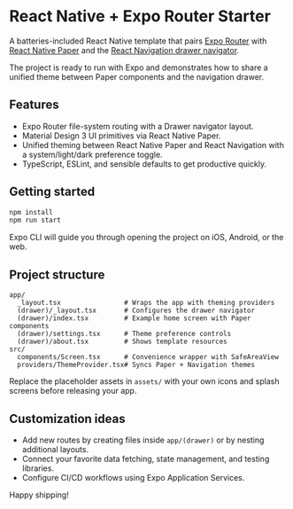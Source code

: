 # React Native + Expo Router Starter

A batteries-included React Native template that pairs [Expo Router](https://expo.github.io/router/) with
[React Native Paper](https://callstack.github.io/react-native-paper/) and the
[React Navigation drawer navigator](https://reactnavigation.org/docs/drawer-navigator).

The project is ready to run with Expo and demonstrates how to share a unified theme between Paper components and the
navigation drawer.

## Features

- Expo Router file-system routing with a Drawer navigator layout.
- Material Design 3 UI primitives via React Native Paper.
- Unified theming between React Native Paper and React Navigation with a system/light/dark preference toggle.
- TypeScript, ESLint, and sensible defaults to get productive quickly.

## Getting started

```bash
npm install
npm run start
```

Expo CLI will guide you through opening the project on iOS, Android, or the web.

## Project structure

```text
app/
  _layout.tsx                # Wraps the app with theming providers
  (drawer)/_layout.tsx       # Configures the drawer navigator
  (drawer)/index.tsx         # Example home screen with Paper components
  (drawer)/settings.tsx      # Theme preference controls
  (drawer)/about.tsx         # Shows template resources
src/
  components/Screen.tsx      # Convenience wrapper with SafeAreaView
  providers/ThemeProvider.tsx# Syncs Paper + Navigation themes
```

Replace the placeholder assets in `assets/` with your own icons and splash screens before releasing your app.

## Customization ideas

- Add new routes by creating files inside `app/(drawer)` or by nesting additional layouts.
- Connect your favorite data fetching, state management, and testing libraries.
- Configure CI/CD workflows using Expo Application Services.

Happy shipping!
